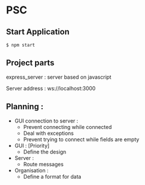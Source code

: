 # PSC

## Start Application 

`$ npm start `


## Project parts

express_server : server based on javascript


Server address : ws://localhost:3000


## Planning :
* GUI connection to server : 
  * Prevent connecting while connected
  * Deal with exceptions 
  * Prevent trying to connect while fields are empty 
* GUI : [Priority]
  * Define the design 
* Server : 
  * Route messages 
* Organisation :
  * Define a format for data 
